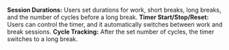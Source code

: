 **Session Durations:** Users set durations for work, short breaks, long breaks, and the number of cycles before a long break.
**Timer Start/Stop/Reset:** Users can control the timer, and it automatically switches between work and break sessions.
**Cycle Tracking:** After the set number of cycles, the timer switches to a long break.
